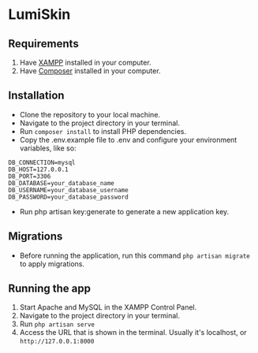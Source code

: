 # LumiSkin

## Requirements

1. Have [XAMPP](https://www.apachefriends.org/) installed in your computer.
2. Have [Composer](https://getcomposer.org/download/) installed in your computer.

## Installation
- Clone the repository to your local machine.
- Navigate to the project directory in your terminal.
- Run `composer install` to install PHP dependencies.
- Copy the .env.example file to .env and configure your environment variables, like so:
```
DB_CONNECTION=mysql
DB_HOST=127.0.0.1
DB_PORT=3306
DB_DATABASE=your_database_name
DB_USERNAME=your_database_username
DB_PASSWORD=your_database_password
```
- Run php artisan key:generate to generate a new application key.

## Migrations
- Before running the application, run this command `php artisan migrate` to apply migrations.

## Running the app

1. Start Apache and MySQL in the XAMPP Control Panel.
2. Navigate to the project directory in your terminal.
3. Run `php artisan serve`
4. Access the URL that is shown in the terminal. Usually it's localhost, or `http://127.0.0.1:8000`
